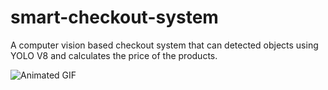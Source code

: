 # smart-checkout-system
A computer vision based checkout system that can detected objects using YOLO V8 and calculates the price of the products.

![Animated GIF](https://i.imgur.com/wXTKhme.gif)